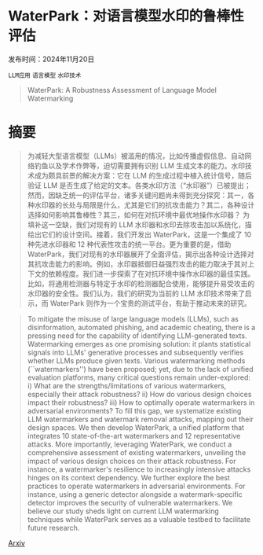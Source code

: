 # WaterPark：对语言模型水印的鲁棒性评估

发布时间：2024年11月20日

`LLM应用` `语言模型` `水印技术`

> WaterPark: A Robustness Assessment of Language Model Watermarking

# 摘要

> 为减轻大型语言模型（LLMs）被滥用的情况，比如传播虚假信息、自动网络钓鱼以及学术作弊等，迫切需要拥有识别 LLM 生成文本的能力。水印技术成为颇具前景的解决方案：它在 LLM 的生成过程中植入统计信号，随后验证 LLM 是否生成了给定的文本。各类水印方法（“水印器”）已被提出；然而，因缺乏统一的评估平台，诸多关键问题尚未得到充分探究：其一，各种水印器的长处与局限是什么，尤其是它们的抗攻击能力？其二，各种设计选择如何影响其鲁棒性？其三，如何在对抗环境中最优地操作水印器？
  为填补这一空缺，我们对现有的 LLM 水印器和水印去除攻击加以系统化，描绘出它们的设计空间。接着，我们开发出 WaterPark，这是一个集成了 10 种先进水印器和 12 种代表性攻击的统一平台。更为重要的是，借助 WaterPark，我们对现有的水印器展开了全面评估，揭示出各种设计选择对其抗攻击能力的影响。例如，水印器抵御日益强烈攻击的能力取决于其对上下文的依赖程度。我们进一步探索了在对抗环境中操作水印器的最佳实践。比如，将通用检测器与特定于水印的检测器配合使用，能够提升易受攻击的水印器的安全性。我们认为，我们的研究为当前的 LLM 水印技术带来了启示，而 WaterPark 则作为一个宝贵的测试平台，有助于推动未来的研究。

> To mitigate the misuse of large language models (LLMs), such as disinformation, automated phishing, and academic cheating, there is a pressing need for the capability of identifying LLM-generated texts. Watermarking emerges as one promising solution: it plants statistical signals into LLMs' generative processes and subsequently verifies whether LLMs produce given texts. Various watermarking methods (``watermarkers'') have been proposed; yet, due to the lack of unified evaluation platforms, many critical questions remain under-explored: i) What are the strengths/limitations of various watermarkers, especially their attack robustness? ii) How do various design choices impact their robustness? iii) How to optimally operate watermarkers in adversarial environments?
  To fill this gap, we systematize existing LLM watermarkers and watermark removal attacks, mapping out their design spaces. We then develop WaterPark, a unified platform that integrates 10 state-of-the-art watermarkers and 12 representative attacks. More importantly, leveraging WaterPark, we conduct a comprehensive assessment of existing watermarkers, unveiling the impact of various design choices on their attack robustness. For instance, a watermarker's resilience to increasingly intensive attacks hinges on its context dependency. We further explore the best practices to operate watermarkers in adversarial environments. For instance, using a generic detector alongside a watermark-specific detector improves the security of vulnerable watermarkers. We believe our study sheds light on current LLM watermarking techniques while WaterPark serves as a valuable testbed to facilitate future research.

[Arxiv](https://arxiv.org/abs/2411.13425)